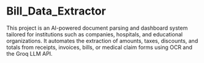 # Bill_Data_Extractor
This project is an AI-powered document parsing and dashboard system tailored for institutions such as companies, hospitals, and educational organizations. It automates the extraction of amounts, taxes, discounts, and totals from receipts, invoices, bills, or medical claim forms using OCR and the Groq LLM API.
